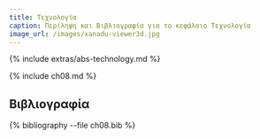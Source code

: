 ```yaml
---
title: Τεχνολογία 
caption: Περίληψη και Βιβλιογραφία για το κεφάλαιο Τεχνολογία 
image_url: /images/xanadu-viewer3d.jpg
---
```


{% include extras/abs-technology.md %}

{% include ch08.md %}

## Βιβλιογραφία

{% bibliography --file ch08.bib %}

